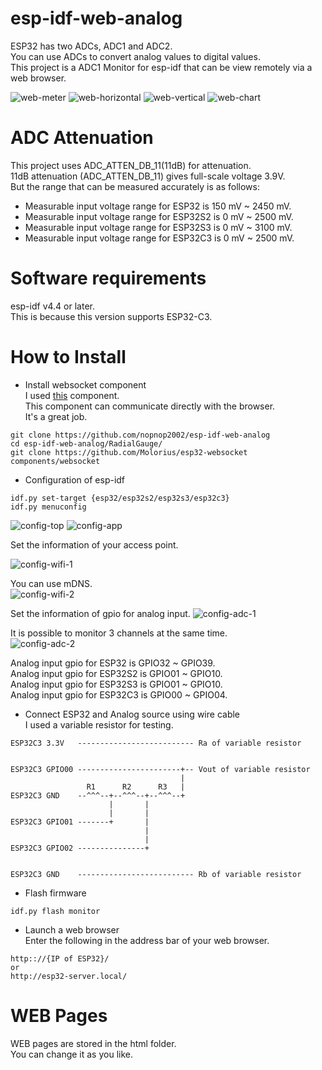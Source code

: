 # esp-idf-web-analog
ESP32 has two ADCs, ADC1 and ADC2.   
You can use ADCs to convert analog values to digital values.   
This project is a ADC1 Monitor for esp-idf that can be view remotely via a web browser.   

![web-meter](https://user-images.githubusercontent.com/6020549/164379601-68aaf0e3-f50c-4776-8de1-216ce94d63df.jpg)
![web-horizontal](https://user-images.githubusercontent.com/6020549/164379617-143ab49b-af77-4cfe-9d65-6f213d724d28.jpg)
![web-vertical](https://user-images.githubusercontent.com/6020549/164379627-dac0078c-0a25-45bb-941f-d5588c87413b.jpg)
![web-chart](https://user-images.githubusercontent.com/6020549/164565773-05d37c97-0cfc-4573-9e19-76f6f2d7757d.jpg)

# ADC Attenuation   
This project uses ADC_ATTEN_DB_11(11dB) for attenuation.   
11dB attenuation (ADC_ATTEN_DB_11) gives full-scale voltage 3.9V.   
But the range that can be measured accurately is as follows:   
- Measurable input voltage range for ESP32 is 150 mV ~ 2450 mV.   
- Measurable input voltage range for ESP32S2 is 0 mV ~ 2500 mV.   
- Measurable input voltage range for ESP32S3 is 0 mV ~ 3100 mV.   
- Measurable input voltage range for ESP32C3 is 0 mV ~ 2500 mV.   


# Software requirements
esp-idf v4.4 or later.   
This is because this version supports ESP32-C3.   


# How to Install

- Install websocket component   
I used [this](https://github.com/Molorius/esp32-websocket) component.   
This component can communicate directly with the browser.   
It's a great job.   

```
git clone https://github.com/nopnop2002/esp-idf-web-analog
cd esp-idf-web-analog/RadialGauge/
git clone https://github.com/Molorius/esp32-websocket components/websocket
```


- Configuration of esp-idf
```
idf.py set-target {esp32/esp32s2/esp32s3/esp32c3}
idf.py menuconfig
```
![config-top](https://user-images.githubusercontent.com/6020549/164379960-58350b2d-17d4-48b5-84d1-615ff037242a.jpg)
![config-app](https://user-images.githubusercontent.com/6020549/164379982-149e4044-7889-4755-813e-0185fd082c9b.jpg)



Set the information of your access point.

![config-wifi-1](https://user-images.githubusercontent.com/6020549/164383151-ea783d1c-406b-42d5-9767-2e6911be9b2f.jpg)

You can use mDNS.   
![config-wifi-2](https://user-images.githubusercontent.com/6020549/164380164-8be36ca2-a5c4-402e-b83d-d21513e66c55.jpg)

Set the information of gpio for analog input.
![config-adc-1](https://user-images.githubusercontent.com/6020549/164380386-c6dffeb8-9bdd-46bf-8e55-9c4ecef16090.jpg)

It is possible to monitor 3 channels at the same time.   
![config-adc-2](https://user-images.githubusercontent.com/6020549/164380399-fe125c4f-006d-48cb-9e4e-f104c389b8b5.jpg)

Analog input gpio for ESP32 is GPIO32 ~ GPIO39.   
Analog input gpio for ESP32S2 is GPIO01 ~ GPIO10.   
Analog input gpio for ESP32S3 is GPIO01 ~ GPIO10.   
Analog input gpio for ESP32C3 is GPIO00 ~ GPIO04.   

- Connect ESP32 and Analog source using wire cable   
I used a variable resistor for testing.
```
ESP32C3 3.3V   -------------------------- Ra of variable resistor


ESP32C3 GPIO00 -----------------------+-- Vout of variable resistor
                                      |
                 R1      R2      R3   |
ESP32C3 GND    --^^^--+--^^^--+--^^^--+
                      |       |
                      |       |
ESP32C3 GPIO01 -------+       |
                              |
                              |
ESP32C3 GPIO02 ---------------+


ESP32C3 GND    -------------------------- Rb of variable resistor
```

- Flash firmware
```
idf.py flash monitor
```

- Launch a web browser   
Enter the following in the address bar of your web browser.   

```
http:://{IP of ESP32}/
or
http://esp32-server.local/
```

# WEB Pages
WEB pages are stored in the html folder.   
You can change it as you like.   
